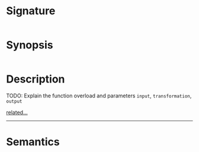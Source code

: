 # Signature
```vikid-signature
```

# Synopsis
```vikid-synopsis
```

# Description
TODO: Explain the function overload and parameters `input`, `transformation`, `output`

[related...](https://en.wikipedia.org/wiki/Affine_transformation)

----
# Semantics